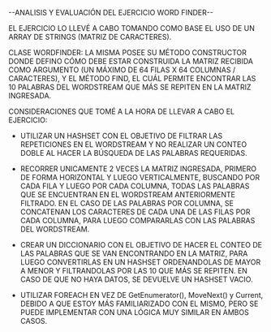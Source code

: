 --ANALISIS Y EVALUACIÓN DEL EJERCICIO WORD FINDER--

EL EJERCICIO LO LLEVÉ A CABO TOMANDO COMO BASE EL USO DE UN ARRAY DE STRINGS (MATRIZ DE CARACTERES).

CLASE WORDFINDER: LA MISMA POSEE SU MÉTODO CONSTRUCTOR DONDE DEFINO CÓMO DEBE ESTAR
CONSTRUIDA LA MATRIZ RECIBIDA COMO ARGUMENTO (UN MÁXIMO DE 64 FILAS X 64 COLUMNAS / CARACTERES),
Y EL MÉTODO FIND, EL CUÁL PERMITE ENCONTRAR LAS 10 PALABRAS DEL WORDSTREAM QUE MÁS SE REPITEN EN LA 
MATRIZ INGRESADA.

CONSIDERACIONES QUE TOMÉ A LA HORA DE LLEVAR A CABO EL EJERCICIO:

- UTILIZAR UN HASHSET CON EL OBJETIVO DE FILTRAR LAS REPETICIONES EN EL WORDSTREAM Y NO
REALIZAR UN CONTEO DOBLE AL HACER LA BÚSQUEDA DE LAS PALABRAS REQUERIDAS.

- RECORRER UNICAMENTE 2 VECES LA MATRIZ INGRESADA, PRIMERO DE FORMA HORIZONTAL Y LUEGO VERTICALMENTE,
BUSCANDO POR CADA FILA Y LUEGO POR CADA COLUMNA, TODAS LAS PALABRAS QUE SE ENCUENTRAN EN EL WORDSTREAM
ANTERIORMENTE FILTRADO. EN EL CASO DE LAS PALABRAS POR COLUMNA, SE CONCATENAN LOS CARACTERES DE CADA 
UNA DE LAS FILAS POR CADA COLUMNA, PARA LUEGO COMPARARLAS CON LAS PALABRAS DEL WORDSTREAM.

- CREAR UN DICCIONARIO CON EL OBJETIVO DE HACER EL CONTEO DE LAS PALABRAS QUE SE VAN ENCONTRANDO EN
LA MATRIZ, PARA LUEGO CONVERTIRLAS EN UN HASHSET ORDENANDOLAS DE MAYOR A MENOR Y FILTRANDOLAS POR
LAS 10 QUE MÁS SE REPITEN. EN CASO DE QUE NO HAYA DATOS, SE DEVUELVE UN HASHSET VACIO.

- UTILIZAR FOREACH EN VEZ DE GetEnumerator(), MoveNext() y Current, DEBIDO A QUE ESTOY 
MÁS FAMILIARIZADO CON EL MISMO, PERO SE PUEDE IMPLEMENTAR CON UNA LÓGICA MUY SIMILAR EN AMBOS CASOS.
